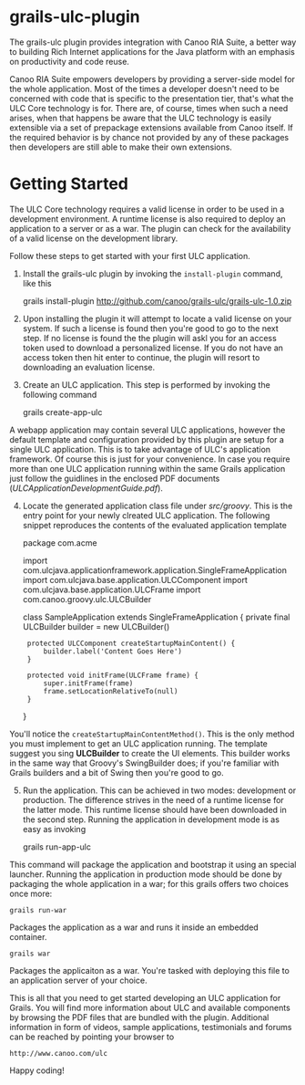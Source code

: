 grails-ulc-plugin
=================

The grails-ulc plugin provides integration with Canoo RIA Suite, a better way to
building Rich Internet applications for the Java platform with an emphasis on
productivity and code reuse.

Canoo RIA Suite empowers developers by providing a server-side model for the
whole application. Most of the times a developer doesn't need to be concerned
with code that is specific to the presentation tier, that's what the ULC Core
technology is for. There are, of course, times when such a need arises, when
that happens be aware that the ULC technology is easily extensible via a set
of prepackage extensions available from Canoo itself. If the required behavior
is by chance not provided by any of these packages then developers are still
able to make their own extensions.

Getting Started
===============

The ULC Core technology requires a valid license in order to be used in a
development environment. A runtime license is also required to deploy an 
application to a server or as a war. The plugin can check for the availability
of a valid license on the development library.

Follow these steps to get started with your first ULC application.

1. Install the grails-ulc plugin by invoking the `install-plugin` command, like
   this
   
     grails install-plugin http://github.com/canoo/grails-ulc/grails-ulc-1.0.zip

2. Upon installing the plugin it will attempt to locate a valid license on your
system. If such a license is found then you're good to go to the next step. If
no license is found the the plugin will askl you for an access token used to
download a personalized license. If you do not have an access token then hit
enter to continue, the plugin will resort to downloading an evaluation license.

3. Create an ULC application. This step is performed by invoking the following
command

    grails create-app-ulc <nameOfYourApplication>

A webapp application may contain several ULC applications, however the default
template and configuration provided by this plugin are setup for a single ULC
application. This is to take advantage of ULC's application framework. Of course
this is just for your convenience. In case you require more than one ULC
application running within the same Grails application just follow the guidlines
in the enclosed PDF documents (*ULCApplicationDevelopmentGuide.pdf*).

4. Locate the generated application class file under *src/groovy*. This is the
entry point for your newly clreated ULC application. The following snippet
reproduces the contents of the evaluated application template

    package com.acme
    
    import com.ulcjava.applicationframework.application.SingleFrameApplication
    import com.ulcjava.base.application.ULCComponent
    import com.ulcjava.base.application.ULCFrame
    import com.canoo.groovy.ulc.ULCBuilder
    
    class SampleApplication extends SingleFrameApplication {
        private final ULCBuilder builder = new ULCBuilder()
    
        protected ULCComponent createStartupMainContent() {
            builder.label('Content Goes Here')
        }
    
        protected void initFrame(ULCFrame frame) {
            super.initFrame(frame)
            frame.setLocationRelativeTo(null)
        }
    }

You'll notice the `createStartupMainContentMethod()`. This is the only method
you must implement to get an ULC application running. The template suggest you
sing **ULCBuilder** to create the UI elements. This builder works in the same
way that Groovy's SwingBuilder does; if you're familiar with Grails builders
and a bit of Swing then you're good to go.

5. Run the application. This can be achieved in two modes: development or
production. The difference strives in the need of a runtime license for the
latter mode. This runtime license should have been downloaded in the second step.
Running the application in development mode is as easy as invoking

    grails run-app-ulc

This command will package the application and bootstrap it using an special
launcher. Running the application in production mode should be done by packaging
the whole application in a war; for this grails offers two choices once more:

    grails run-war

Packages the application as a war and runs it inside an embedded container.

    grails war

Packages the applicaiton as a war. You're tasked with deploying this file to an
application server of your choice.

This is all that you need to get started developing an ULC application for Grails.
You will find more information about ULC and available components by browsing
the PDF files that are bundled with the plugin.
Additional information in form of videos, sample applications, testimonials and
forums can be reached by pointing your browser to

    http://www.canoo.com/ulc

Happy coding!
